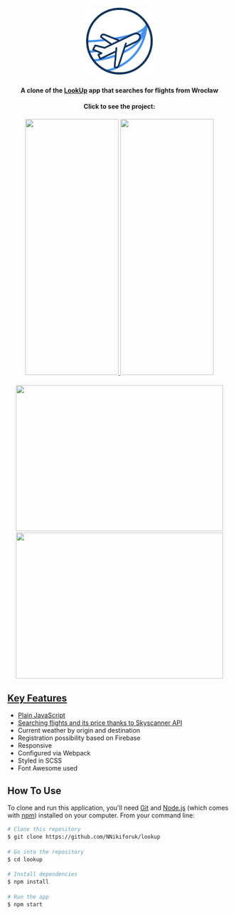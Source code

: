 <h1 align="center">
  <br>
  <a href="https://github.com/NNikiforuk/lookup"><img src="src/assets/logo.png" alt="lookup logo" width="150"></a>
  <br>
</h1>

<h4 align="center">A clone of the <a href="https://look-up.netlify.app/" target="_blank">LookUp</a> app that searches for flights from Wrocław </h4>
<h4 align="center">Click to see the project: <a href="https://kaleidoscopic-heliotrope-bf27d3.netlify.app/" target="_blank"> </h4>

<h4 align="center">
<img src="https://github.com/NNikiforuk/lookup/assets/104830490/092d0f7a-4898-4482-9a97-72466ce87429" width="210" height="575"/>
<img src="https://github.com/NNikiforuk/lookup/assets/104830490/cc11cd9d-b7cd-40dd-8286-a5dde4bb78d5" width="210" height="575"/>
</h4>
<h4 align="center">
<img src="https://github.com/NNikiforuk/lookup/assets/104830490/a34e5aa9-df63-4a9f-b2f2-59294c37c479" width="466" height="328"/>
<img src="https://github.com/NNikiforuk/lookup/assets/104830490/d5f43d33-5506-4e9a-b84b-19bd3d00097b" width="466" height="328"/>
</h4>



## Key Features

* Plain JavaScript
* Searching flights and its price thanks to [Skyscanner API](https://rapidapi.com/apiplanet/api/skyscanner65)
* Current weather by origin and destination
* Registration possibility based on Firebase
* Responsive
* Configured via Webpack
* Styled in SCSS
* Font Awesome used

  
## How To Use

To clone and run this application, you'll need [Git](https://git-scm.com) and [Node.js](https://nodejs.org/en/download/) (which comes with [npm](http://npmjs.com)) installed on your computer. From your command line:

```bash
# Clone this repository
$ git clone https://github.com/NNikiforuk/lookup

# Go into the repository
$ cd lookup

# Install dependencies
$ npm install

# Run the app
$ npm start
```
